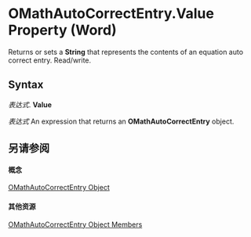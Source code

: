 
# OMathAutoCorrectEntry.Value Property (Word)

Returns or sets a  **String** that represents the contents of an equation auto correct entry. Read/write.


## Syntax

 _表达式_. **Value**

 _表达式_ An expression that returns an **OMathAutoCorrectEntry** object.


## 另请参阅


#### 概念


[OMathAutoCorrectEntry Object](477e0077-ba5c-ca81-1aaf-20b941bd2a15.md)
#### 其他资源


[OMathAutoCorrectEntry Object Members](http://msdn.microsoft.com/library/28671f1b-5d44-d42a-3c03-0ae7bed7762d%28Office.15%29.aspx)